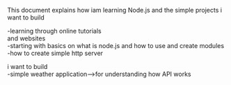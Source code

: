 This document explains how iam learning Node.js and the simple projects i want to build  

  -learning through online tutorials  
  and websites  
  -starting with basics on what is node.js and how to use and create modules  
  -how to create simple http server  
  
  i want to build  
  -simple weather application-->for understanding how API works    
  
  
  
  
  
  
